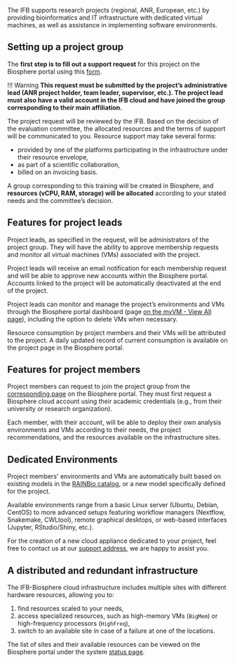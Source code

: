 The IFB supports research projects (regional, ANR, European, etc.) by providing bioinformatics and IT infrastructure with dedicated virtual machines, as well as assistance in implementing software environments.

## Setting up a project group

The **first step is to fill out a support request** for this project on the Biosphere portal using this 
[form](https://biosphere.france-bioinformatique.fr/cloudweb_account/groups/create?type_of_group=3).

!!! Warning
    **This request must be submitted by the project’s administrative lead (ANR project holder, team leader, supervisor, etc.). The project lead must also have a valid account in the IFB cloud and have joined the group corresponding to their main affiliation.**

The project request will be reviewed by the IFB. Based on the decision of the evaluation committee, the allocated resources and the terms of support will be communicated to you. Resource support may take several forms:
- provided by one of the platforms participating in the infrastructure under their resource envelope,
- as part of a scientific collaboration,
- billed on an invoicing basis.

A group corresponding to this training will be created in Biosphere, and **resources (vCPU, RAM, storage) will be allocated** according to your stated needs and the committee’s decision.

## Features for project leads

Project leads, as specified in the request, will be administrators of the project group. They will have the ability to approve membership requests and monitor all virtual machines (VMs) associated with the project.

Project leads will receive an email notification for each membership request and will be able to approve new accounts within the Biosphere portal. Accounts linked to the project will be automatically deactivated at the end of the project.

Project leads can monitor and manage the project’s environments and VMs through the Biosphere portal dashboard (page [on the myVM - View All page](https://biosphere.france-bioinformatique.fr/monitor)), including the option to delete VMs when necessary.

Resource consumption by project members and their VMs will be attributed to the project. A daily updated record of current consumption is available on the project page in the Biosphere portal.

## Features for project members

Project members can request to join the project group from the [corresponding page](https://biosphere.france-bioinformatique.fr/cloudweb_account/groups) on the  Biosphere portal. They must first request a Biosphere cloud account using their academic credentials (e.g., from their university or research organization).

Each member, with their account, will be able to deploy their own analysis environments and VMs according to their needs, the project recommendations, and the resources available on the infrastructure sites.

## Dedicated Environments

Project members' environments and VMs are automatically built based on existing models in the [RAINBio catalog](https://biosphere.france-bioinformatique.fr/catalogue), or a new model specifically defined for the project.

Available environments range from a basic Linux server (Ubuntu, Debian, CentOS) to more advanced setups featuring workflow managers (Nextflow, Snakemake, CWLtool), remote graphical desktops, or web-based interfaces (Jupyter, RStudio/Shiny, etc.).

For the creation of a new cloud appliance dedicated to your project, feel free to contact us at our [support address](mailto:biosphere-support@genouest.org), we are happy to assist you.

## A distributed and redundant infrastructure

The IFB-Biosphere cloud infrastructure includes multiple sites with different hardware resources, allowing you to: 
1. find resources scaled to your needs,
2. access specialized resources, such as high-memory VMs (`BigMem`) or high-frequency processors (`HighFreq`),
3. switch to an available site in case of a failure at one of the locations.

The list of sites and their available resources can be viewed on the Biosphere portal under the system [status page](https://biosphere.france-bioinformatique.fr/cloud/system_status).
